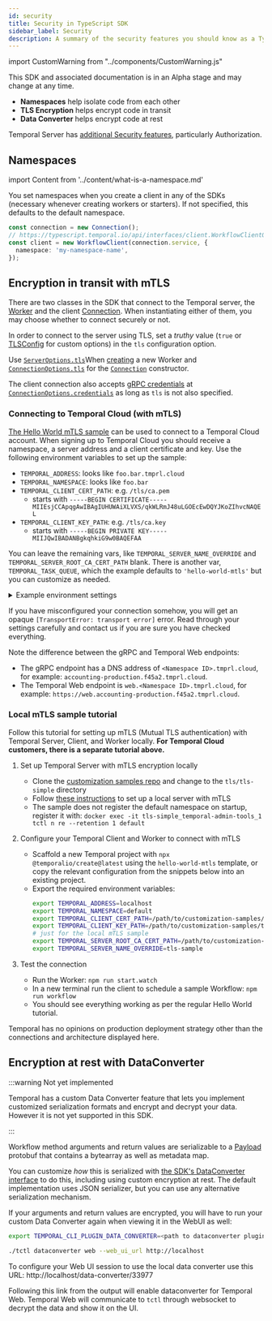 ```yaml
---
id: security
title: Security in TypeScript SDK
sidebar_label: Security
description: A summary of the security features you should know as a TypeScript SDK user.
---
```


import CustomWarning from "../components/CustomWarning.js"

<CustomWarning>

This SDK and associated documentation is in an Alpha stage and may change at any time.

</CustomWarning>

- **Namespaces** help isolate code from each other
- **TLS Encryption** helps encrypt code in transit
- **Data Converter** helps encrypt code at rest

Temporal Server has [additional Security features](/docs/server/security), particularly Authorization.

## Namespaces

import Content from '../content/what-is-a-namespace.md'

<Content />

You set namespaces when you create a client in any of the SDKs (necessary whenever creating workers or starters). If not specified, this defaults to the default namespace.

```ts
const connection = new Connection();
// https://typescript.temporal.io/api/interfaces/client.WorkflowClientOptions
const client = new WorkflowClient(connection.service, {
  namespace: 'my-namespace-name',
});
```

## Encryption in transit with mTLS

There are two classes in the SDK that connect to the Temporal server, the [Worker](https://typescript.temporal.io/api/classes/worker.worker-1) and the client [Connection](https://typescript.temporal.io/api/classes/client.connection/).
When instantiating either of them, you may choose whether to connect securely or not.

In order to connect to the server using TLS, set a _truthy_ value (`true` or [TLSConfig](https://typescript.temporal.io/api/interfaces/client.tlsconfig) for custom options) in the `tls` configuration option.

Use [`ServerOptions.tls`](https://typescript.temporal.io/api/interfaces/worker.serveroptions#tls)When [creating](https://typescript.temporal.io/api/classes/worker.worker-1#create) a new Worker and
[`ConnectionOptions.tls`](https://typescript.temporal.io/api/interfaces/client.connectionoptions#tls) for the [`Connection`](https://typescript.temporal.io/api/classes/client.connection) constructor.

The client connection also accepts [gRPC credentials](https://grpc.github.io/grpc/node/grpc.credentials.html) at [`ConnectionOptions.credentials`](https://typescript.temporal.io/api/interfaces/client.connectionoptions#tls) as long as `tls` is not also specified.

### Connecting to Temporal Cloud (with mTLS)

[The Hello World mTLS sample](https://github.com/temporalio/samples-node/tree/main/hello-world-mtls/) can be used to connect to a Temporal Cloud account.
When signing up to Temporal Cloud you should receive a namespace, a server address and a client certificate and key. Use the following environment variables to set up the sample:

- `TEMPORAL_ADDRESS`: looks like `foo.bar.tmprl.cloud`
- `TEMPORAL_NAMESPACE`: looks like `foo.bar`
- `TEMPORAL_CLIENT_CERT_PATH`: e.g. `/tls/ca.pem`
  - starts with `-----BEGIN CERTIFICATE----- MIIEsjCCApqgAwIBAgIUHUWAiXLVXS/qkWLRmJ48uLGOEcEwDQYJKoZIhvcNAQEL`
- `TEMPORAL_CLIENT_KEY_PATH`: e.g. `/tls/ca.key`
  - starts with `-----BEGIN PRIVATE KEY----- MIIJQwIBADANBgkqhkiG9w0BAQEFAA`

You can leave the remaining vars, like `TEMPORAL_SERVER_NAME_OVERRIDE` and `TEMPORAL_SERVER_ROOT_CA_CERT_PATH` blank.
There is another var, `TEMPORAL_TASK_QUEUE`, which the example defaults to `'hello-world-mtls'` but you can customize as needed.

<details>
<summary>Example environment settings</summary>

```ts
export function getEnv(): Env {
  return {
    address: 'foo.bar.tmprl.cloud', // NOT web.foo.bar.tmprl.cloud
    namespace: 'foo.bar', // as assigned
    clientCertPath: 'foobar.pem', // in project root
    clientKeyPath: 'foobar.key', // in project root
    taskQueue: process.env.TEMPORAL_TASK_QUEUE || 'hello-world-mtls', // just to ensure task queue is same on client and worker, totally optional
    // // not usually needed
    // serverNameOverride: process.env.TEMPORAL_SERVER_NAME_OVERRIDE,
    // serverRootCACertificatePath: process.env.TEMPORAL_SERVER_ROOT_CA_CERT_PATH,
  };
}
```

</details>

If you have misconfigured your connection somehow, you will get an opaque `[TransportError: transport error]` error. Read through your settings carefully and contact us if you are sure you have checked everything.

Note the difference between the gRPC and Temporal Web endpoints:

- The gRPC endpoint has a DNS address of `<Namespace ID>.tmprl.cloud`, for example: `accounting-production.f45a2.tmprl.cloud`.
- The Temporal Web endpoint is `web.<Namespace ID>.tmprl.cloud`, for example: `https://web.accounting-production.f45a2.tmprl.cloud`.

### Local mTLS sample tutorial

Follow this tutorial for setting up mTLS (Mutual TLS authentication) with Temporal Server, Client, and Worker locally.
**For Temporal Cloud customers, there is a separate tutorial above.**

1. Set up Temporal Server with mTLS encryption locally
   - Clone the [customization samples repo](https://github.com/temporalio/customization-samples/) and change to the `tls/tls-simple` directory
   - Follow [these instructions](https://github.com/temporalio/customization-samples/tree/master/tls/tls-simple#readme) to set up a local server with mTLS
   - The sample does not register the default namespace on startup, register it with: `docker exec -it tls-simple_temporal-admin-tools_1 tctl n re --retention 1 default`
1. Configure your Temporal Client and Worker to connect with mTLS
   - Scaffold a new Temporal project with `npx @temporalio/create@latest` using the `hello-world-mtls` template, or copy the relevant configuration from the snippets below into an existing project.
   - Export the required environment variables:
     ```bash
     export TEMPORAL_ADDRESS=localhost
     export TEMPORAL_NAMESPACE=default
     export TEMPORAL_CLIENT_CERT_PATH=/path/to/customization-samples/tls/tls-simple/certs/client.pem
     export TEMPORAL_CLIENT_KEY_PATH=/path/to/customization-samples/tls/tls-simple/certs/client.key
     # just for the local mTLS sample
     export TEMPORAL_SERVER_ROOT_CA_CERT_PATH=/path/to/customization-samples/tls/tls-simple/certs/ca.cert
     export TEMPORAL_SERVER_NAME_OVERRIDE=tls-sample
     ```
1. Test the connection

   - Run the Worker: `npm run start.watch`

   <!--SNIPSTART typescript-mtls-worker -->
   <!--SNIPEND-->

   - In a new terminal run the client to schedule a sample Workflow: `npm run workflow`

   <!--SNIPSTART typescript-mtls-client -->
   <!--SNIPEND-->

   - You should see everything working as per the regular Hello World tutorial.

Temporal has no opinions on production deployment strategy other than the connections and architecture displayed here.

## Encryption at rest with DataConverter

:::warning Not yet implemented

Temporal has a custom Data Converter feature that lets you implement customized serialization formats and encrypt and decrypt your data.
However it is not yet supported in this SDK.

:::

Workflow method arguments and return values are serializable to a [Payload](https://github.com/temporalio/api/blob/4c2f6a281fa3fde8b0a24447de3e0d0f47d230b4/temporal/api/common/v1/message.proto#L49) protobuf that contains a bytearray as well as metadata map.

You can customize _how_ this is serialized with [the SDK's DataConverter interface](https://github.com/temporalio/sdk-typescript/blob/ca6f4ee0868081e0c115ff05bda6a5e47c13493d/packages/common/src/converter/data-converter.ts) to do this, including using custom encryption at rest.
The default implementation uses JSON serializer, but you can use any alternative serialization mechanism.

If your arguments and return values are encrypted, you will have to run your custom Data Converter again when viewing it in the WebUI as well:

```bash
export TEMPORAL_CLI_PLUGIN_DATA_CONVERTER=<path to dataconverter plugin>

./tctl dataconverter web --web_ui_url http://localhost
```

To configure your Web UI session to use the local data converter use this URL: http://localhost/data-converter/33977

Following this link from the output will enable dataconverter for Temporal Web. Temporal Web will communicate to `tctl` through websocket to decrypt the data and show it on the UI.

